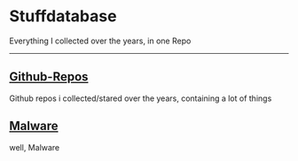 # Stuffdatabase

Everything I collected over the years, in one Repo

---

## [Github-Repos](Github-Repos/Github-Repos.md)

Github repos i collected/stared over the years, containing a lot of things

## [Malware](Malware/README.md)

well, Malware

